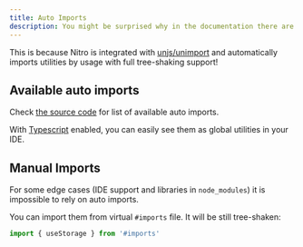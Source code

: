 ```yaml
---
title: Auto Imports
description: You might be surprised why in the documentation there are no import statements.
---
```


This is because Nitro is integrated with [unjs/unimport](https://github.com/unjs/unimport) and automatically imports utilities by usage with full tree-shaking support!

## Available auto imports

Check [the source code](https://github.com/unjs/nitro/blob/main/src/imports.ts) for list of available auto imports.

With [Typescript](/guide/typescript) enabled, you can easily see them as global utilities in your IDE.

## Manual Imports

For some edge cases (IDE support and libraries in `node_modules`) it is impossible to rely on auto imports.

You can import them from virtual `#imports` file. It will be still tree-shaken:

```js
import { useStorage } from '#imports'
```
